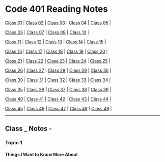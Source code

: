 # Code 401 Reading Notes

[Class 01](https://mel-johnston.github.io/reading-notes/401/class-01) | [Class 02](https://mel-johnston.github.io/reading-notes/401/class-02) | [Class 03](https://mel-johnston.github.io/reading-notes/401/class-03) | [Class 04](https://mel-johnston.github.io/reading-notes/401/class-04) | [Class 05](https://mel-johnston.github.io/reading-notes/401/class-05) |

[Class 06](https://mel-johnston.github.io/reading-notes/401/class-06) | [Class 07](https://mel-johnston.github.io/reading-notes/401/class-07) | [Class 08](https://mel-johnston.github.io/reading-notes/401/class-08) | [Class 10](https://mel-johnston.github.io/reading-notes/401/class-10) |

[Class 11](https://mel-johnston.github.io/reading-notes/401/class-11) | [Class 12](https://mel-johnston.github.io/reading-notes/401/class-12) | [Class 13](https://mel-johnston.github.io/reading-notes/401/class-13) | [Class 14](https://mel-johnston.github.io/reading-notes/401/class-14) | [Class 15](https://mel-johnston.github.io/reading-notes/401/class-15) |

[Class 16](https://mel-johnston.github.io/reading-notes/401/class-16) | [Class 17](https://mel-johnston.github.io/reading-notes/401/class-17) | [Class 18](https://mel-johnston.github.io/reading-notes/401/class-18) | [Class 19](https://mel-johnston.github.io/reading-notes/401/class-19) | [Class 20](https://mel-johnston.github.io/reading-notes/401/class-20) |

[Class 21](https://mel-johnston.github.io/reading-notes/401/class-21) | [Class 22](https://mel-johnston.github.io/reading-notes/401/class-22) | [Class 23](https://mel-johnston.github.io/reading-notes/401/class-23) | [Class 24](https://mel-johnston.github.io/reading-notes/401/class-24) | [Class 25](https://mel-johnston.github.io/reading-notes/401/class-25) |

[Class 26](https://mel-johnston.github.io/reading-notes/401/class-26) | [Class 27](https://mel-johnston.github.io/reading-notes/401/class-27) | [Class 28](https://mel-johnston.github.io/reading-notes/401/class-28) | [Class 29](https://mel-johnston.github.io/reading-notes/401/class-29) | [Class 30](https://mel-johnston.github.io/reading-notes/401/class-30) |

[Class 30](https://mel-johnston.github.io/reading-notes/401/class-30) | [Class 31](https://mel-johnston.github.io/reading-notes/401/class-31) | [Class 32](https://mel-johnston.github.io/reading-notes/401/class-32) | [Class 33](https://mel-johnston.github.io/reading-notes/401/class-33) | [Class 34](https://mel-johnston.github.io/reading-notes/401/class-34) |

[Class 35](https://mel-johnston.github.io/reading-notes/401/class-35) | [Class 36](https://mel-johnston.github.io/reading-notes/401/class-36) | [Class 37](https://mel-johnston.github.io/reading-notes/401/class-37) | [Class 38](https://mel-johnston.github.io/reading-notes/401/class-38) | [Class 39](https://mel-johnston.github.io/reading-notes/401/class-39) |

[Class 40](https://mel-johnston.github.io/reading-notes/401/class-40) | [Class 41](https://mel-johnston.github.io/reading-notes/401/class-41) | [Class 42](https://mel-johnston.github.io/reading-notes/401/class-42) | [Class 43](https://mel-johnston.github.io/reading-notes/401/class-43) | [Class 44](https://mel-johnston.github.io/reading-notes/401/class-44) |

[Class 45](https://mel-johnston.github.io/reading-notes/401/class-45) | [Class 46](https://mel-johnston.github.io/reading-notes/401/class-46) | [Class 47](https://mel-johnston.github.io/reading-notes/401/class-47) | [Class 48](https://mel-johnston.github.io/reading-notes/401/class-48) | [Class 49](https://mel-johnston.github.io/reading-notes/401/class-49) |

---

## Class _ Notes -

### Topic 1

#### Things I Want to Know More About